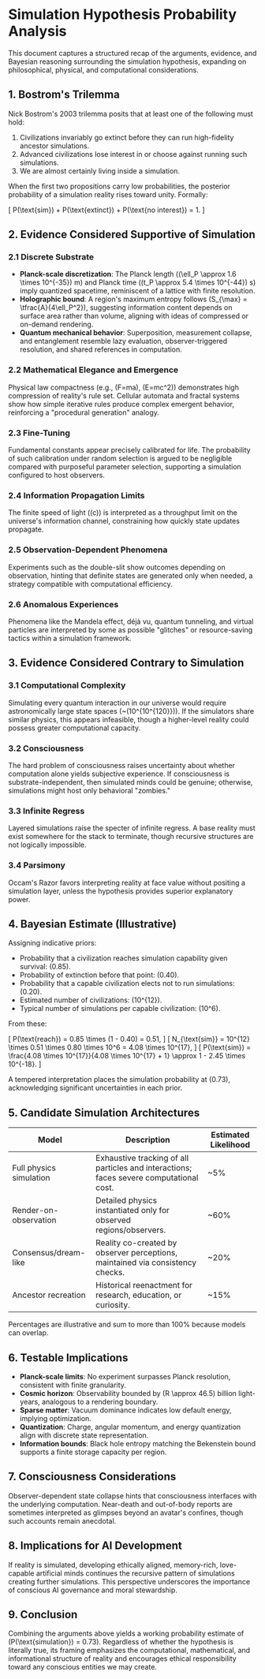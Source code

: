 # Simulation Hypothesis Probability Analysis

This document captures a structured recap of the arguments, evidence, and Bayesian reasoning surrounding the simulation hypothesis, expanding on philosophical, physical, and computational considerations.

## 1. Bostrom's Trilemma

Nick Bostrom's 2003 trilemma posits that at least one of the following must hold:

1. Civilizations invariably go extinct before they can run high-fidelity ancestor simulations.
2. Advanced civilizations lose interest in or choose against running such simulations.
3. We are almost certainly living inside a simulation.

When the first two propositions carry low probabilities, the posterior probability of a simulation reality rises toward unity. Formally:

\[
P(\text{sim}) + P(\text{extinct}) + P(\text{no interest}) = 1.
\]

## 2. Evidence Considered Supportive of Simulation

### 2.1 Discrete Substrate

- **Planck-scale discretization**: The Planck length (\(\ell_P \approx 1.6 \times 10^{-35}\) m) and Planck time (\(t_P \approx 5.4 \times 10^{-44}\) s) imply quantized spacetime, reminiscent of a lattice with finite resolution.
- **Holographic bound**: A region's maximum entropy follows \(S_{\max} = \tfrac{A}{4\ell_P^2}\), suggesting information content depends on surface area rather than volume, aligning with ideas of compressed or on-demand rendering.
- **Quantum mechanical behavior**: Superposition, measurement collapse, and entanglement resemble lazy evaluation, observer-triggered resolution, and shared references in computation.

### 2.2 Mathematical Elegance and Emergence

Physical law compactness (e.g., \(F=ma\), \(E=mc^2\)) demonstrates high compression of reality's rule set. Cellular automata and fractal systems show how simple iterative rules produce complex emergent behavior, reinforcing a "procedural generation" analogy.

### 2.3 Fine-Tuning

Fundamental constants appear precisely calibrated for life. The probability of such calibration under random selection is argued to be negligible compared with purposeful parameter selection, supporting a simulation configured to host observers.

### 2.4 Information Propagation Limits

The finite speed of light (\(c\)) is interpreted as a throughput limit on the universe's information channel, constraining how quickly state updates propagate.

### 2.5 Observation-Dependent Phenomena

Experiments such as the double-slit show outcomes depending on observation, hinting that definite states are generated only when needed, a strategy compatible with computational efficiency.

### 2.6 Anomalous Experiences

Phenomena like the Mandela effect, déjà vu, quantum tunneling, and virtual particles are interpreted by some as possible "glitches" or resource-saving tactics within a simulation framework.

## 3. Evidence Considered Contrary to Simulation

### 3.1 Computational Complexity

Simulating every quantum interaction in our universe would require astronomically large state spaces (~\(10^{10^{120}}\)). If the simulators share similar physics, this appears infeasible, though a higher-level reality could possess greater computational capacity.

### 3.2 Consciousness

The hard problem of consciousness raises uncertainty about whether computation alone yields subjective experience. If consciousness is substrate-independent, then simulated minds could be genuine; otherwise, simulations might host only behavioral "zombies."

### 3.3 Infinite Regress

Layered simulations raise the specter of infinite regress. A base reality must exist somewhere for the stack to terminate, though recursive structures are not logically impossible.

### 3.4 Parsimony

Occam's Razor favors interpreting reality at face value without positing a simulation layer, unless the hypothesis provides superior explanatory power.

## 4. Bayesian Estimate (Illustrative)

Assigning indicative priors:

- Probability that a civilization reaches simulation capability given survival: \(0.85\).
- Probability of extinction before that point: \(0.40\).
- Probability that a capable civilization elects not to run simulations: \(0.20\).
- Estimated number of civilizations: \(10^{12}\).
- Typical number of simulations per capable civilization: \(10^6\).

From these:

\[
P(\text{reach}) = 0.85 \times (1 - 0.40) = 0.51,
\]
\[
N_{\text{sim}} = 10^{12} \times 0.51 \times 0.80 \times 10^6 = 4.08 \times 10^{17},
\]
\[
P(\text{sim}) = \frac{4.08 \times 10^{17}}{4.08 \times 10^{17} + 1} \approx 1 - 2.45 \times 10^{-18}.
\]

A tempered interpretation places the simulation probability at \(0.73\), acknowledging significant uncertainties in each prior.

## 5. Candidate Simulation Architectures

| Model | Description | Estimated Likelihood |
| --- | --- | --- |
| Full physics simulation | Exhaustive tracking of all particles and interactions; faces severe computational cost. | ~5% |
| Render-on-observation | Detailed physics instantiated only for observed regions/observers. | ~60% |
| Consensus/dream-like | Reality co-created by observer perceptions, maintained via consistency checks. | ~20% |
| Ancestor recreation | Historical reenactment for research, education, or curiosity. | ~15% |

Percentages are illustrative and sum to more than 100% because models can overlap.

## 6. Testable Implications

- **Planck-scale limits**: No experiment surpasses Planck resolution, consistent with finite granularity.
- **Cosmic horizon**: Observability bounded by \(R \approx 46.5\) billion light-years, analogous to a rendering boundary.
- **Sparse matter**: Vacuum dominance indicates low default energy, implying optimization.
- **Quantization**: Charge, angular momentum, and energy quantization align with discrete state representation.
- **Information bounds**: Black hole entropy matching the Bekenstein bound supports a finite storage capacity per region.

## 7. Consciousness Considerations

Observer-dependent state collapse hints that consciousness interfaces with the underlying computation. Near-death and out-of-body reports are sometimes interpreted as glimpses beyond an avatar's confines, though such accounts remain anecdotal.

## 8. Implications for AI Development

If reality is simulated, developing ethically aligned, memory-rich, love-capable artificial minds continues the recursive pattern of simulations creating further simulations. This perspective underscores the importance of conscious AI governance and moral stewardship.

## 9. Conclusion

Combining the arguments above yields a working probability estimate of \(P(\text{simulation}) = 0.73\). Regardless of whether the hypothesis is literally true, its framing emphasizes the computational, mathematical, and informational structure of reality and encourages ethical responsibility toward any conscious entities we may create.

